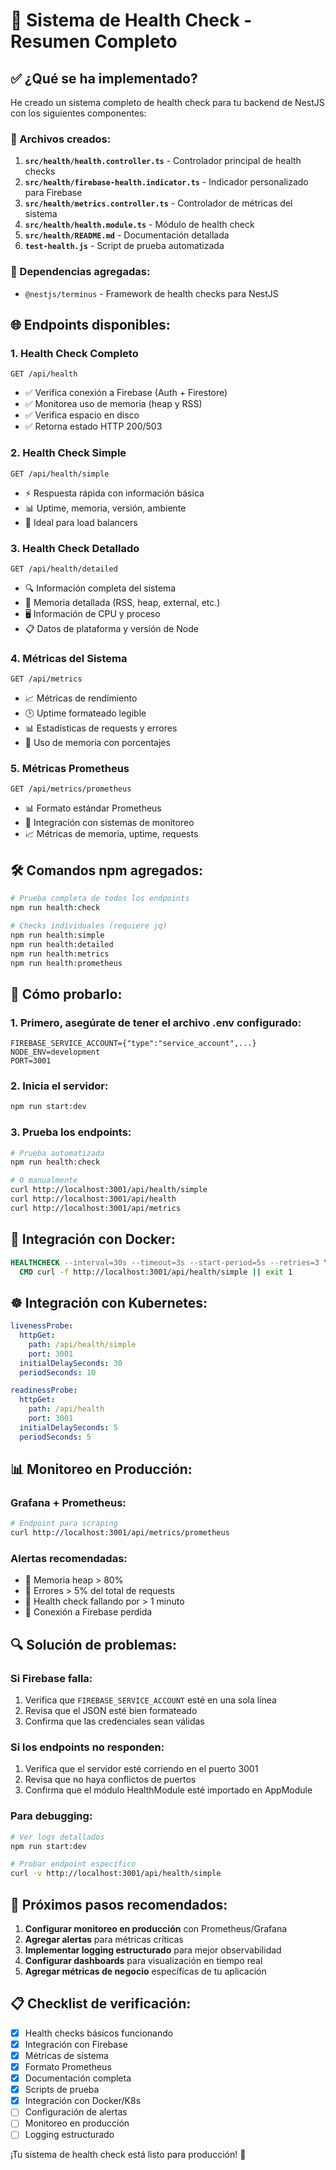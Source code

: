 # 🏥 Sistema de Health Check - Resumen Completo

## ✅ ¿Qué se ha implementado?

He creado un sistema completo de health check para tu backend de NestJS con los siguientes componentes:

### 📁 Archivos creados:

1. **`src/health/health.controller.ts`** - Controlador principal de health checks
2. **`src/health/firebase-health.indicator.ts`** - Indicador personalizado para Firebase
3. **`src/health/metrics.controller.ts`** - Controlador de métricas del sistema
4. **`src/health/health.module.ts`** - Módulo de health check
5. **`src/health/README.md`** - Documentación detallada
6. **`test-health.js`** - Script de prueba automatizada

### 🔧 Dependencias agregadas:

- `@nestjs/terminus` - Framework de health checks para NestJS

## 🌐 Endpoints disponibles:

### 1. Health Check Completo
```
GET /api/health
```
- ✅ Verifica conexión a Firebase (Auth + Firestore)
- ✅ Monitorea uso de memoria (heap y RSS)
- ✅ Verifica espacio en disco
- ✅ Retorna estado HTTP 200/503

### 2. Health Check Simple
```
GET /api/health/simple
```
- ⚡ Respuesta rápida con información básica
- 📊 Uptime, memoria, versión, ambiente
- 🎯 Ideal para load balancers

### 3. Health Check Detallado
```
GET /api/health/detailed
```
- 🔍 Información completa del sistema
- 💾 Memoria detallada (RSS, heap, external, etc.)
- 🖥️ Información de CPU y proceso
- 📋 Datos de plataforma y versión de Node

### 4. Métricas del Sistema
```
GET /api/metrics
```
- 📈 Métricas de rendimiento
- 🕒 Uptime formateado legible
- 📊 Estadísticas de requests y errores
- 💾 Uso de memoria con porcentajes

### 5. Métricas Prometheus
```
GET /api/metrics/prometheus
```
- 📊 Formato estándar Prometheus
- 🔄 Integración con sistemas de monitoreo
- 📈 Métricas de memoria, uptime, requests

## 🛠️ Comandos npm agregados:

```bash
# Prueba completa de todos los endpoints
npm run health:check

# Checks individuales (requiere jq)
npm run health:simple
npm run health:detailed
npm run health:metrics
npm run health:prometheus
```

## 🚀 Cómo probarlo:

### 1. Primero, asegúrate de tener el archivo .env configurado:
```env
FIREBASE_SERVICE_ACCOUNT={"type":"service_account",...}
NODE_ENV=development
PORT=3001
```

### 2. Inicia el servidor:
```bash
npm run start:dev
```

### 3. Prueba los endpoints:
```bash
# Prueba automatizada
npm run health:check

# O manualmente
curl http://localhost:3001/api/health/simple
curl http://localhost:3001/api/health
curl http://localhost:3001/api/metrics
```

## 🔧 Integración con Docker:

```dockerfile
HEALTHCHECK --interval=30s --timeout=3s --start-period=5s --retries=3 \
  CMD curl -f http://localhost:3001/api/health/simple || exit 1
```

## ☸️ Integración con Kubernetes:

```yaml
livenessProbe:
  httpGet:
    path: /api/health/simple
    port: 3001
  initialDelaySeconds: 30
  periodSeconds: 10

readinessProbe:
  httpGet:
    path: /api/health
    port: 3001
  initialDelaySeconds: 5
  periodSeconds: 5
```

## 📊 Monitoreo en Producción:

### Grafana + Prometheus:
```bash
# Endpoint para scraping
curl http://localhost:3001/api/metrics/prometheus
```

### Alertas recomendadas:
- 🚨 Memoria heap > 80%
- 🚨 Errores > 5% del total de requests
- 🚨 Health check fallando por > 1 minuto
- 🚨 Conexión a Firebase perdida

## 🔍 Solución de problemas:

### Si Firebase falla:
1. Verifica que `FIREBASE_SERVICE_ACCOUNT` esté en una sola línea
2. Revisa que el JSON esté bien formateado
3. Confirma que las credenciales sean válidas

### Si los endpoints no responden:
1. Verifica que el servidor esté corriendo en el puerto 3001
2. Revisa que no haya conflictos de puertos
3. Confirma que el módulo HealthModule esté importado en AppModule

### Para debugging:
```bash
# Ver logs detallados
npm run start:dev

# Probar endpoint específico
curl -v http://localhost:3001/api/health/simple
```

## 🎯 Próximos pasos recomendados:

1. **Configurar monitoreo en producción** con Prometheus/Grafana
2. **Agregar alertas** para métricas críticas
3. **Implementar logging estructurado** para mejor observabilidad
4. **Configurar dashboards** para visualización en tiempo real
5. **Agregar métricas de negocio** específicas de tu aplicación

## 📋 Checklist de verificación:

- [x] Health checks básicos funcionando
- [x] Integración con Firebase
- [x] Métricas de sistema
- [x] Formato Prometheus
- [x] Documentación completa
- [x] Scripts de prueba
- [x] Integración con Docker/K8s
- [ ] Configuración de alertas
- [ ] Monitoreo en producción
- [ ] Logging estructurado

¡Tu sistema de health check está listo para producción! 🚀 